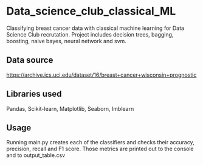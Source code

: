 # Data_science_club_classical_ML

Classifying breast cancer data with classical machine learning for Data Science Club recrutation.
Project includes decision trees, bagging, boosting, naive bayes, neural network and svm.

## Data source 
https://archive.ics.uci.edu/dataset/16/breast+cancer+wisconsin+prognostic

## Libraries used
Pandas, 
Scikit-learn, 
Matplotlib, 
Seaborn, 
Imblearn

## Usage
Running main.py creates each of the classifiers and checks their accuracy, precision, recall and F1 score. Those metrics are printed out to the console and to output_table.csv
